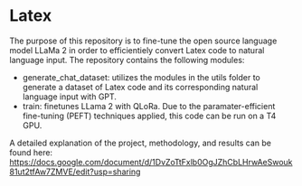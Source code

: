 # Latex

The purpose of this repository is to fine-tune the open source language model LLaMa 2 in order to efficientiely convert Latex code to natural language input. The repository contains the following modules:
  * generate_chat_dataset: utilizes the modules in the utils folder to generate a dataset of Latex code and its corresponding natural language input with GPT.
  * train: finetunes LLama 2 with QLoRa. Due to the paramater-efficient fine-tuning (PEFT) techniques applied, this code can be run on a T4 GPU.

A detailed explanation of the project, methodology, and results can be found here: https://docs.google.com/document/d/1DvZoTtFxlb0OgJZhCbLHrwAeSwouk81ut2tfAw7ZMVE/edit?usp=sharing
